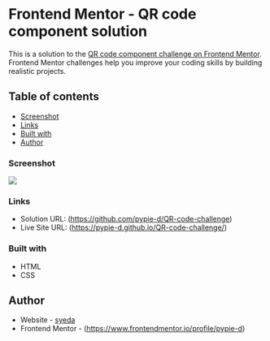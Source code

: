 # Frontend Mentor - QR code component solution

This is a solution to the [QR code component challenge on Frontend Mentor](https://www.frontendmentor.io/challenges/qr-code-component-iux_sIO_H). Frontend Mentor challenges help you improve your coding skills by building realistic projects.

## Table of contents

  - [Screenshot](#screenshot)
  - [Links](#links)
  - [Built with](#built-with)
- [Author](#author)

### Screenshot

![](/screenshot(12).png)

### Links

- Solution URL: (https://github.com/pypie-d/QR-code-challenge)
- Live Site URL: (https://pypie-d.github.io/QR-code-challenge/)

### Built with

- HTML
- CSS

## Author

- Website - [syeda](https://pypie-d.github.io/QR-code-challenge/)
- Frontend Mentor - (https://www.frontendmentor.io/profile/pypie-d)

